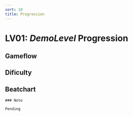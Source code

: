 ```yaml
---
sort: 10
title: Progression
---
```


# LV01: *DemoLevel* Progression

## Gameflow

## Dificulty

## Beatchart


```note
### Note

Pending
```


